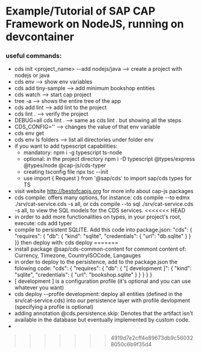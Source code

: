 <h1>Example/Tutorial of SAP CAP Framework on NodeJS, running on devcontainer</h1>

<h3>useful commands:</h3>

- cds init <project_name> --add nodejs/java --> create a project with nodejs or java
- cds env --> show env variables
- cds add tiny-sample --> add minimum bookshop entities
- cds watch --> start cap project
- tree -a --> shows the entire tree of the app
- cds add lint --> add lint to the project
- cds lint . --> verify the project
- DEBUG=all cds lint . --> same as cds lint . but showing all the steps
- CDS_CONFIG='<variable to be changed>' --> changes the value of that env variable
- cds env get <variable>
- cds env ls folders --> list all directories under folder env
- if you want to add typescript capabilities:
  - mandatory: npm i -g typescript ts-node
  - optional: in the project directory npm i -D typescript @types/express @types/node @cap-js/cds-typer
  - creating tsconfig file npx tsc --init
  - use import { Request } from '@sap/cds' to import sap/cds types for TS
- visit website http://bestofcapjs.org for more info about cap-js packages
- cds compile: offers many options, for instance: cds compile --to edmx ./srv/cat-service.cds -s all, or cds compile --to sql ./srv/cat-service.cds -s all, to view the SQL models for the CDS services.
<<<<<<< HEAD
- in order to add more functionalities on types, in your project's root, execute: cds add typer
- compile to persistent SQLITE. Add this code into package.json: "cds": { "requires": {
   "db": {
      "kind": "sqlite",
      "credentials": { "url": "db.sqlite" } 
   }
}}
then deploy with: cds deploy
=======
- install package @sap/cds-common-content for commont content of: Currency, Timezone, CountryISOCode, Langauges
- in order to deploy to the persistence, add to the package.json the folowing code:
"cds": {
    "requires": {
      "db": {
        "[ development ]": {
          "kind": "sqlite",
          "credentials": {
            "url": "bookshop.sqlite"
          }
        }
      }
    }
  }
- [ development ] is a configuration profile (it's optional and you can use whatever you want)
- cds deploy --profile development: deploy all entities (defined in the srv/cat-service.cds) into our persistence layer with profile devlopment (specifying a profile is optional)
- adding annotation @cds.persistence.skip: Denotes that the artifact isn't available in the database but eventually implemented by custom code.
- 
>>>>>>> 4919d7e2cff4e89673db9c560328050c6b9f35d4
